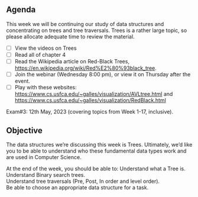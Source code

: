 ## Agenda

This week we will be continuing our study of data structures and concentrating on trees and tree traversals.  Trees is a rather large topic, so please allocate adequate time to review the material.

* [ ] View the videos on Trees
* [ ] Read all of chapter 4
* [ ] Read the Wikipedia article on Red-Black Trees, https://en.wikipedia.org/wiki/Red%E2%80%93black_tree.
* [ ] Join the webinar (Wednesday 8:00 pm), or view it on Thursday after the event.
* [ ] Play with these websites: https://www.cs.usfca.edu/~galles/visualization/AVLtree.html  and  https://www.cs.usfca.edu/~galles/visualization/RedBlack.html

Exam#3: 12th May, 2023 (covering topics from Week 1-17, inclusive).

## Objective 

The data structures we’re discussing this week is Trees.  Ultimately, we’d like you to be able to understand who these fundamental data types work and are used in Computer Science.

At the end of the week, you should be able to:
Understand what a Tree is. </br>
Understand Binary search trees. </br>
Understand tree traversals (Pre, Post, In order and level order). </br>
Be able to choose an appropriate data structure for a task. </br>

